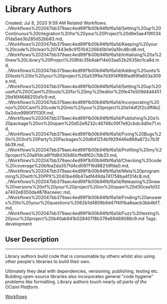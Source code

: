# Library Authors

Created: Jul 8, 2020 9:59 AM
Related Workflows: ../Workflows%202047bb379aec4ed99f1b00b94fbf6a1d/Setting%20up%20Continuous%20Integration%20for%20your%20Project%20d9e5ae419f03401da5ee3b285d52bb83.md, ../Workflows%202047bb379aec4ed99f1b00b94fbf6a1d/Keeping%20your%20code%20clean%207443e9c915104226840b1e0a19cd9cd8.md, ../Workflows%202047bb379aec4ed99f1b00b94fbf6a1d/Initialising%20a%20new%20Library%20Project%208fdc35b6abf14e03aa52b2635bc1ca8d.md, ../Workflows%202047bb379aec4ed99f1b00b94fbf6a1d/Adding%20units%20tests%20to%20your%20project%20a53ff6e7d3914ff89fad69fa603a309a.md, ../Workflows%202047bb379aec4ed99f1b00b94fbf6a1d/Setting%20up%20useful%20OCaml%20tools%20for%20my%20editor%20fe47e509d4d445129d16f4688255d1c9.md, ../Workflows%202047bb379aec4ed99f1b00b94fbf6a1d/Incorporating%20non%20OCaml%20code%20into%20your%20project%20e14df2f2cdff4b20a2dce9990f11130f.md, ../Workflows%202047bb379aec4ed99f1b00b94fbf6a1d/Publishing%20a%20package%20on%20opam%20d52e9232c46748c09f7e92cbdc4d0e71.md, ../Workflows%202047bb379aec4ed99f1b00b94fbf6a1d/Fixing%20Bugs%20in%203rd%20Party%20Packages%20d641254bf929446e868a872c7b3fbb39.md, ../Workflows%202047bb379aec4ed99f1b00b94fbf6a1d/Profiling%20my%20project%20a81dca8f1fd8430b80cffe8f62c7db33.md, ../Workflows%202047bb379aec4ed99f1b00b94fbf6a1d/Checking%20code%20coverage%20bfba2da357fd4cd097f16d8821dffda0.md, ../Workflows%202047bb379aec4ed99f1b00b94fbf6a1d/Meta%20programming%20with%20PPX%2040be46b47adf449da741758ba4f314c8.md, ../Workflows%202047bb379aec4ed99f1b00b94fbf6a1d/Releasing%20new%20versions%20of%20your%20project%20on%20opam%20d30cea1d32a7402e8350da4878aceeec.md, ../Workflows%202047bb379aec4ed99f1b00b94fbf6a1d/Finding%20answers%20to%20your%20questions%2062b1d4859b9d47f491ba8aacb3bb4bf7.md, ../Workflows%202047bb379aec4ed99f1b00b94fbf6a1d/Fuzz%20testing%20your%20project%20b40ab641b028407f8b376e69469088c9.md
Tags: development

## User Description

---

Library authors build code that is consumable by others whilst also using other people's libraries to build their own.

Ultimately they deal with dependencies, versioning, publishing, testing etc. Building open-source libraries also incorporates general "code hygiene" problems like formatting. Library authors touch nearly *all parts of the OCaml Platform.*  

[Workflows](Library%20Authors%2033d664dd3a4d487a9f707092c9bd4b6b/Workflows%206dbba03215d641088c55f7b894ad9132.csv)